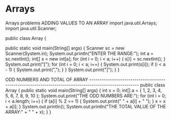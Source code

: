 # Arrays
Arrays problems 
ADDING VALUES TO AN ARRAY
import java.util.Arrays;
import java.util.Scanner;

public class Array {

  public static void main(String[] args) {
    Scanner sc = new Scanner(System.in);
    System.out.println("ENTER THE RANGE:");
    int a = sc.nextInt();
    int[] s = new int[a];
    for (int i = 0; i < a; i++) {
      s[i] = sc.nextInt();
    }
    System.out.print("[");
    for (int i = 0; i < a; i++) {
      System.out.print(s[i]);
      if (i < a - 1) {
        System.out.print(",");
      }
    }
    System.out.print("]");
  }
}

ODD NUMBERS AND TOTAL OF ARRAY ------------------------------------------------------------------------------------------------------
public class Array {
  public static void main(String[] args) {
    int x = 0;
    int[] a = { 1, 2, 3, 4, 5, 6, 7, 8, 9, 10 };
    System.out.print("THE ODD NUMBERS ARE:");
    for (int i = 0; i < a.length; i++) {
      if (a[i] % 2 == 1) {
        System.out.print(" " + a[i] + " ");
      }
      x = x + a[i];
    }
    System.out.println();
    System.out.println("THE TOTAL VALUE OF THE ARRAY:" + " " + x);
  }
}
